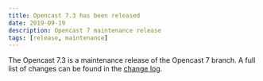```yaml
---
title: Opencast 7.3 has been released
date: 2019-09-19
description: Opencast 7 maintenance release
tags: [release, maintenance]
---
```


The Opencast 7.3 is a maintenance release of the Opencast 7 branch. A full list of changes can be found in the
[change log](https://docs.opencast.org/r/7.x/admin/changelog/#opencast-73).
